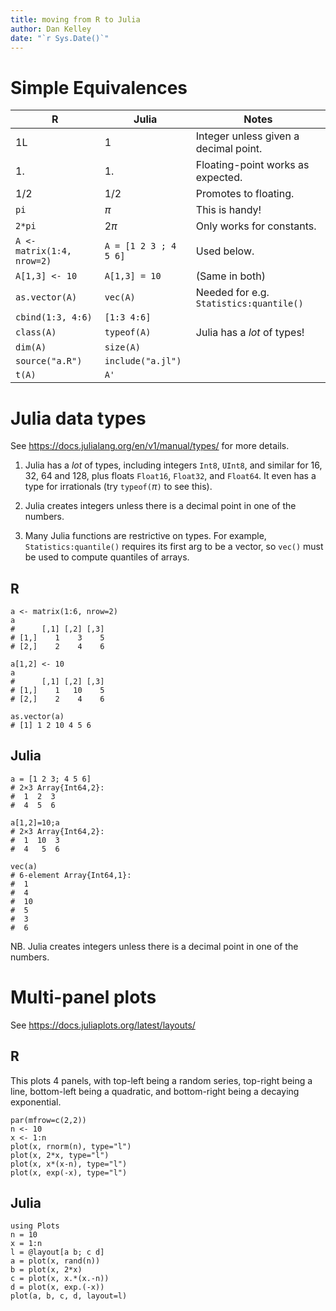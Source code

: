 ```yaml
---
title: moving from R to Julia
author: Dan Kelley
date: "`r Sys.Date()`"
---
```


# Simple Equivalences

| R                          | Julia                      | Notes                                   |
|----------------------------|----------------------------|-----------------------------------------|
| 1L                         |  1                         | Integer unless given a decimal point.   |
| 1.                         |  1.                        | Floating-point works as expected.       |
| 1/2                        |  1/2                       | Promotes to floating.                   |
| `pi`                       |  $\pi$                     | This is handy!                          |
| `2*pi`                     |  $2\pi$                    | Only works for constants.               |
| `A <- matrix(1:4, nrow=2)` |  `A = [1 2 3 ; 4 5 6]`     | Used below.                             |
| `A[1,3] <- 10`             |  `A[1,3] = 10`             | (Same in both)                          |
| `as.vector(A)`             |  `vec(A)`                  | Needed for e.g. `Statistics:quantile()` |
| `cbind(1:3, 4:6)`          |  `[1:3 4:6]`               |                                         |
| `class(A)`                 |  `typeof(A)`               | Julia has a *lot* of types!             |
| `dim(A)`                   |  `size(A)`                 |                                         |
| `source("a.R")`            |  `include("a.jl")`         |                                         |
| `t(A)`                     |  `A'`                      |                                         | 



# Julia data types

See https://docs.julialang.org/en/v1/manual/types/ for more details.

1. Julia has a *lot* of types, including integers `Int8`, `UInt8`, and similar
for 16, 32, 64 and 128, plus floats `Float16`, `Float32`, and `Float64`.  It even
has a type for irrationals (try `typeof(`$\pi$`)` to see this).

2. Julia creates integers unless there is a decimal point in one of the
numbers.

3. Many Julia functions are restrictive on types.  For example,
`Statistics:quantile()` requires its first arg to be a vector, so `vec()` must
be used to compute quantiles of arrays.

## R

```{r}
a <- matrix(1:6, nrow=2)
a
#      [,1] [,2] [,3]
# [1,]    1    3    5
# [2,]    2    4    6

a[1,2] <- 10
a
#      [,1] [,2] [,3]
# [1,]    1   10    5
# [2,]    2    4    6

as.vector(a)
# [1] 1 2 10 4 5 6
```

## Julia
```
a = [1 2 3; 4 5 6]
# 2×3 Array{Int64,2}:
#  1  2  3
#  4  5  6

a[1,2]=10;a
# 2×3 Array{Int64,2}:
#  1  10  3
#  4   5  6

vec(a)
# 6-element Array{Int64,1}:
#  1
#  4
#  10
#  5
#  3
#  6
```

NB. Julia creates integers unless there is a decimal point in one of the
numbers.

# Multi-panel plots

See https://docs.juliaplots.org/latest/layouts/

## R

This plots 4 panels, with top-left being a random series, top-right being a
line, bottom-left being a quadratic, and bottom-right being a decaying
exponential.

```{R eval=FALSE}
par(mfrow=c(2,2))
n <- 10
x <- 1:n
plot(x, rnorm(n), type="l")
plot(x, 2*x, type="l")
plot(x, x*(x-n), type="l")
plot(x, exp(-x), type="l")
```

## Julia

```
using Plots
n = 10
x = 1:n
l = @layout[a b; c d]
a = plot(x, rand(n))
b = plot(x, 2*x)
c = plot(x, x.*(x.-n))
d = plot(x, exp.(-x))
plot(a, b, c, d, layout=l)
```

